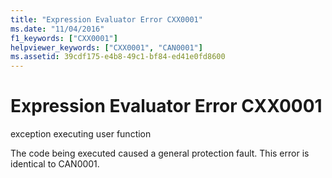 ```yaml
---
title: "Expression Evaluator Error CXX0001"
ms.date: "11/04/2016"
f1_keywords: ["CXX0001"]
helpviewer_keywords: ["CXX0001", "CAN0001"]
ms.assetid: 39cdf175-e4b8-49c1-bf84-ed41e0fd8600
---
```

# Expression Evaluator Error CXX0001

exception executing user function

The code being executed caused a general protection fault. This error is identical to CAN0001.
